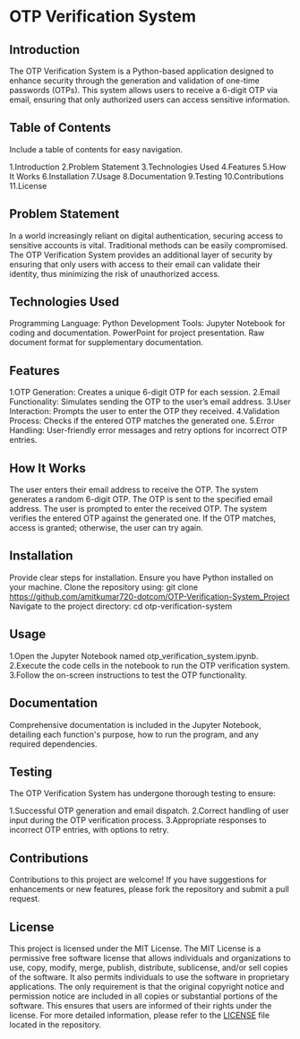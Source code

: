# OTP Verification System

## Introduction
 The OTP Verification System is a Python-based application designed to enhance security through the generation and validation of one-time passwords (OTPs). This system allows users to receive a 6-digit OTP via email, ensuring that only authorized users can access sensitive information.
 

## Table of Contents
Include a table of contents for easy navigation.

1.Introduction
2.Problem Statement
3.Technologies Used
4.Features
5.How It Works
6.Installation
7.Usage
8.Documentation
9.Testing
10.Contributions
11.License



 ## Problem Statement
In a world increasingly reliant on digital authentication, securing access to sensitive accounts is vital. Traditional methods can be easily compromised. The OTP Verification System provides an additional layer of security by ensuring that only users with access to their email can validate their identity, thus minimizing the risk of unauthorized access.

## Technologies Used
Programming Language: Python
Development Tools:
Jupyter Notebook for coding and documentation.
PowerPoint for project presentation.
Raw document format for supplementary documentation.

## Features
1.OTP Generation: Creates a unique 6-digit OTP for each session.
2.Email Functionality: Simulates sending the OTP to the user’s email address.
3.User Interaction: Prompts the user to enter the OTP they received.
4.Validation Process: Checks if the entered OTP matches the generated one.
5.Error Handling: User-friendly error messages and retry options for incorrect OTP entries.

## How It Works

The user enters their email address to receive the OTP.
The system generates a random 6-digit OTP.
The OTP is sent to the specified email address.
The user is prompted to enter the received OTP.
The system verifies the entered OTP against the generated one.
If the OTP matches, access is granted; otherwise, the user can try again.

## Installation
Provide clear steps for installation.
Ensure you have Python installed on your machine.
Clone the repository using:
git clone https://github.com/amitkumar720-dotcom/OTP-Verification-System_Project
Navigate to the project directory:
cd otp-verification-system

## Usage
1.Open the Jupyter Notebook named otp_verification_system.ipynb.
2.Execute the code cells in the notebook to run the OTP verification system.
3.Follow the on-screen instructions to test the OTP functionality.

## Documentation
Comprehensive documentation is included in the Jupyter Notebook, detailing each function's purpose, how to run the program, and any required dependencies.

## Testing
The OTP Verification System has undergone thorough testing to ensure:

1.Successful OTP generation and email dispatch.
2.Correct handling of user input during the OTP verification process.
3.Appropriate responses to incorrect OTP entries, with options to retry.

## Contributions
Contributions to this project are welcome! If you have suggestions for enhancements or new features, please fork the repository and submit a pull request.

## License
This project is licensed under the MIT License. The MIT License is a permissive free software license that allows individuals and organizations to use, copy, modify, merge, publish, distribute, sublicense, and/or sell copies of the software. It also permits individuals to use the software in proprietary applications. The only requirement is that the original copyright notice and permission notice are included in all copies or substantial portions of the software. This ensures that users are informed of their rights under the license. For more detailed information, please refer to the [LICENSE](LICENSE) file located in the repository.
